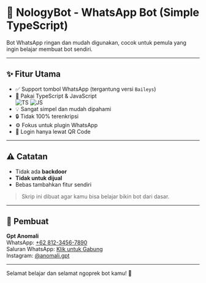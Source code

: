 # 🤖 NologyBot - WhatsApp Bot (Simple TypeScript)

Bot WhatsApp ringan dan mudah digunakan, cocok untuk pemula yang ingin belajar membuat bot sendiri.

---

## ✨ Fitur Utama

- ✅ Support tombol WhatsApp (tergantung versi `Baileys`)
- 🧠 Pakai TypeScript & JavaScript  
  ![TS](https://img.shields.io/badge/TypeScript-blue?logo=typescript) 
  ![JS](https://img.shields.io/badge/JavaScript-yellow?logo=javascript)
- 💡 Sangat simpel dan mudah dipahami
- 🔒 Tidak 100% terenkripsi
- ⚙️ Fokus untuk plugin WhatsApp
- 🔁 Login hanya lewat QR Code

---

## ⚠️ Catatan

- Tidak ada **backdoor**
- **Tidak untuk dijual**
- Bebas tambahkan fitur sendiri

> Skrip ini dibuat agar kamu bisa belajar bikin bot dari dasar.

---

## 👤 Pembuat

**Gpt Anomali**  
WhatsApp: [+62 812-3456-7890](https://wa.me/6281234567890)  
Saluran WhatsApp: [Klik untuk Gabung](https://whatsapp.com/channel/linkmu)  
Instagram: [@anomali.gpt](https://instagram.com/anomali.gpt)

---

Selamat belajar dan selamat ngoprek bot kamu! 🚀
